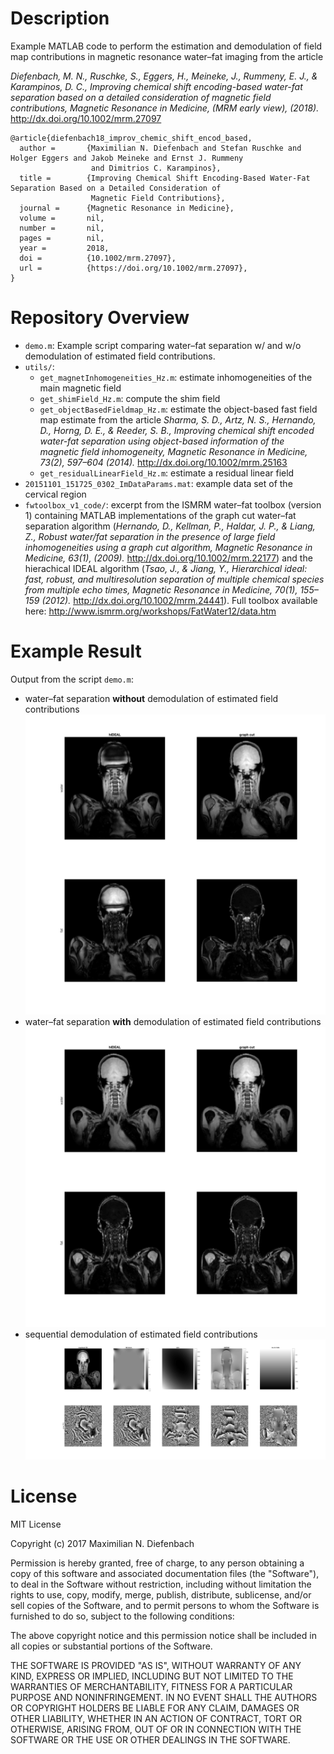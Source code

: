 

# Description

Example MATLAB code to perform the estimation and demodulation of field map contributions in magnetic resonance water&#x2013;fat imaging from the article

*Diefenbach, M. N., Ruschke, S., Eggers, H., Meineke, J., Rummeny, E. J., & Karampinos, D. C., Improving chemical shift encoding-based water-fat separation based on a detailed consideration of magnetic field contributions, Magnetic Resonance in Medicine, (MRM early view), (2018).*  <http://dx.doi.org/10.1002/mrm.27097>

    @article{diefenbach18_improv_chemic_shift_encod_based,
      author =       {Maximilian N. Diefenbach and Stefan Ruschke and Holger Eggers and Jakob Meineke and Ernst J. Rummeny
                      and Dimitrios C. Karampinos},
      title =        {Improving Chemical Shift Encoding-Based Water-Fat Separation Based on a Detailed Consideration of
                      Magnetic Field Contributions},
      journal =      {Magnetic Resonance in Medicine},
      volume =       nil,
      number =       nil,
      pages =        nil,
      year =         2018,
      doi =          {10.1002/mrm.27097},
      url =          {https://doi.org/10.1002/mrm.27097},
    }


# Repository Overview

-   `demo.m`: Example script comparing water&#x2013;fat separation w/ and w/o demodulation of estimated field contributions.
-   `utils/`:
    -   `get_magnetInhomogeneities_Hz.m`: estimate inhomogeneities of the main magnetic field
    -   `get_shimField_Hz.m`: compute the shim field
    -   `get_objectBasedFieldmap_Hz.m`: estimate the object-based fast field map estimate from the article 
        *Sharma, S. D., Artz, N. S., Hernando, D., Horng, D. E., & Reeder, S. B., Improving chemical shift encoded water-fat separation using object-based information of the magnetic field inhomogeneity, Magnetic Resonance in Medicine, 73(2), 597–604 (2014).*  <http://dx.doi.org/10.1002/mrm.25163>
    -   `get_residualLinearField_Hz.m`: estimate a residual linear field
-   `20151101_151725_0302_ImDataParams.mat`: example data set of the cervical region
-   `fwtoolbox_v1_code/`: excerpt from the ISMRM water&#x2013;fat toolbox (version 1) containing MATLAB implementations of the graph cut water&#x2013;fat separation algorithm (*Hernando, D., Kellman, P., Haldar, J. P., & Liang, Z., Robust water/fat separation in the presence of large field inhomogeneities using a graph cut algorithm, Magnetic Resonance in Medicine, 63(1),  (2009).*  <http://dx.doi.org/10.1002/mrm.22177>) and the hierachical IDEAL algorithm (*Tsao, J., & Jiang, Y., Hierarchical ideal: fast, robust, and multiresolution separation of multiple chemical species from multiple echo times, Magnetic Resonance in Medicine, 70(1), 155–159 (2012).*  <http://dx.doi.org/10.1002/mrm.24441>).
    Full toolbox available here: <http://www.ismrm.org/workshops/FatWater12/data.htm>


# Example Result

Output from the script `demo.m`:

-   water&#x2013;fat separation **without** demodulation of estimated field contributions
    ![img](./stdWFI.png)
-   water&#x2013;fat separation **with** demodulation of estimated field contributions
    ![img](./proposedWFI.png)
-   sequential demodulation of estimated field contributions
    ![img](./field_contributions.png)


# License

MIT License

Copyright (c) 2017 Maximilian N. Diefenbach

Permission is hereby granted, free of charge, to any person obtaining a copy
of this software and associated documentation files (the "Software"), to deal
in the Software without restriction, including without limitation the rights
to use, copy, modify, merge, publish, distribute, sublicense, and/or sell
copies of the Software, and to permit persons to whom the Software is
furnished to do so, subject to the following conditions:

The above copyright notice and this permission notice shall be included in all
copies or substantial portions of the Software.

THE SOFTWARE IS PROVIDED "AS IS", WITHOUT WARRANTY OF ANY KIND, EXPRESS OR
IMPLIED, INCLUDING BUT NOT LIMITED TO THE WARRANTIES OF MERCHANTABILITY,
FITNESS FOR A PARTICULAR PURPOSE AND NONINFRINGEMENT. IN NO EVENT SHALL THE
AUTHORS OR COPYRIGHT HOLDERS BE LIABLE FOR ANY CLAIM, DAMAGES OR OTHER
LIABILITY, WHETHER IN AN ACTION OF CONTRACT, TORT OR OTHERWISE, ARISING FROM,
OUT OF OR IN CONNECTION WITH THE SOFTWARE OR THE USE OR OTHER DEALINGS IN THE
SOFTWARE.


